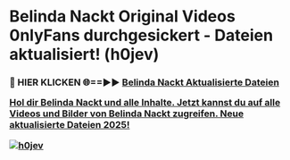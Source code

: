 # Belinda Nackt Original Videos 0nlyFans durchgesickert - Dateien aktualisiert! (h0jev)

<h3>🔴 HIER KLICKEN 🌐==►► <a href="https://tinyurl.com/h6vf6nb8" rel="nofollow">Belinda Nackt Aktualisierte Dateien

Hol dir Belinda Nackt und alle Inhalte. Jetzt kannst du auf alle Videos und Bilder von Belinda Nackt zugreifen. Neue aktualisierte Dateien 2025!

[![h0jev](https://i.imgur.com/sD4kR3V.gif)](https://tinyurl.com/h6vf6nb8)
